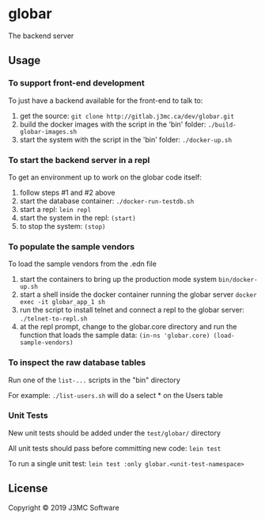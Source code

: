# globar

The backend server 

## Usage

### To support front-end development
To just have a backend available for the front-end to talk to:
1. get the source: ```git clone http://gitlab.j3mc.ca/dev/globar.git```
2. build the docker images with the script in the 'bin' folder: ```./build-globar-images.sh```
3. start the system with the script in the 'bin' folder: ```./docker-up.sh```

### To start the backend server in a repl
To get an environment up to work on the globar code itself:
1. follow steps #1 and #2 above
2. start the database container: ```./docker-run-testdb.sh```
3. start a repl: ```lein repl```
4. start the system in the repl: ```(start)```
5. to stop the system: ```(stop)```

### To populate the sample vendors
To load the sample vendors from the .edn file
1. start the containers to bring up the production mode system ```bin/docker-up.sh```
2. start a shell inside the docker container running the globar server ```docker exec -it globar_app_1 sh```
3. run the script to install telnet and connect a repl to the globar server: ```./telnet-to-repl.sh```
4. at the repl prompt, change to the globar.core directory and run the function that loads the sample data: ```(in-ns 'globar.core) (load-sample-vendors)```

### To inspect the raw database tables
Run one of the ```list-...``` scripts in the "bin" directory

For example:
```./list-users.sh``` will do a select * on the Users table

### Unit Tests
New unit tests should be added under the `test/globar/` directory

All unit tests should pass before committing new code: `lein test`

To run a single unit test: `lein test :only globar.<unit-test-namespace>`

## License

Copyright © 2019 J3MC Software

